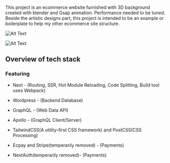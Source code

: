 
This project is an ecommerce website furnished with 3D background created with blender and Gsap animation. Performance needed to be tuned. 
Beside the artistic designs part, this project is intended to be an example or boilerplate to help my other ecommerce site structure.


![Alt Text](https://media3.giphy.com/media/qujpEyZSDacisHfz9C/giphy.gif?cid=790b761173c0dd584a6ac9ae5a72a1b0f0a17fd0f17e0487&rid=giphy.gif&ct=g)

![Alt Text](https://media1.giphy.com/media/qujpEyZSDacisHfz9C/giphy.gif?cid=790b76111e636e8937ec61dc5361e6aad7e7859ccde5ebdd&rid=giphy.gif&ct=g)

## Overview of tech stack

### Featuring

* Next - (Routing, SSR, Hot Module Reloading, Code Splitting, Build tool uses Webpack)

* Wordpress - (Backend Database)

* GraphQL - (Web Data API)

* Apollo - (GraphQL Client/Server)

* TailwindCSS(A utility-first CSS framework) and PostCSS(CSS Processing)

* Ecpay and Stripe(temperarily removed) - (Payments)

* NextAuth(temperarily removed)- (Payments)
